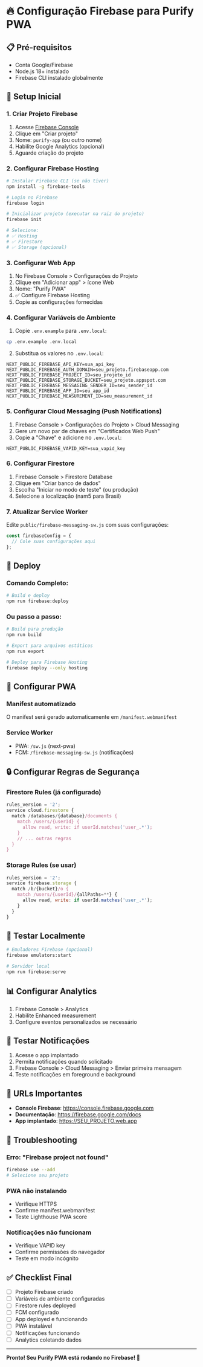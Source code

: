 # 🔥 Configuração Firebase para Purify PWA

## 📋 Pré-requisitos

- Conta Google/Firebase
- Node.js 18+ instalado
- Firebase CLI instalado globalmente

## 🚀 Setup Inicial

### 1. Criar Projeto Firebase

1. Acesse [Firebase Console](https://console.firebase.google.com)
2. Clique em "Criar projeto"
3. Nome: `purify-app` (ou outro nome)
4. Habilite Google Analytics (opcional)
5. Aguarde criação do projeto

### 2. Configurar Firebase Hosting

```bash
# Instalar Firebase CLI (se não tiver)
npm install -g firebase-tools

# Login no Firebase
firebase login

# Inicializar projeto (executar na raiz do projeto)
firebase init

# Selecione:
# ✅ Hosting
# ✅ Firestore
# ✅ Storage (opcional)
```

### 3. Configurar Web App

1. No Firebase Console > Configurações do Projeto
2. Clique em "Adicionar app" > ícone Web
3. Nome: "Purify PWA"
4. ✅ Configure Firebase Hosting
5. Copie as configurações fornecidas

### 4. Configurar Variáveis de Ambiente

1. Copie `.env.example` para `.env.local`:
```bash
cp .env.example .env.local
```

2. Substitua os valores no `.env.local`:
```env
NEXT_PUBLIC_FIREBASE_API_KEY=sua_api_key
NEXT_PUBLIC_FIREBASE_AUTH_DOMAIN=seu_projeto.firebaseapp.com
NEXT_PUBLIC_FIREBASE_PROJECT_ID=seu_projeto_id
NEXT_PUBLIC_FIREBASE_STORAGE_BUCKET=seu_projeto.appspot.com
NEXT_PUBLIC_FIREBASE_MESSAGING_SENDER_ID=seu_sender_id
NEXT_PUBLIC_FIREBASE_APP_ID=seu_app_id
NEXT_PUBLIC_FIREBASE_MEASUREMENT_ID=seu_measurement_id
```

### 5. Configurar Cloud Messaging (Push Notifications)

1. Firebase Console > Configurações do Projeto > Cloud Messaging
2. Gere um novo par de chaves em "Certificados Web Push"
3. Copie a "Chave" e adicione no `.env.local`:
```env
NEXT_PUBLIC_FIREBASE_VAPID_KEY=sua_vapid_key
```

### 6. Configurar Firestore

1. Firebase Console > Firestore Database
2. Clique em "Criar banco de dados"
3. Escolha "Iniciar no modo de teste" (ou produção)
4. Selecione a localização (nam5 para Brasil)

### 7. Atualizar Service Worker

Edite `public/firebase-messaging-sw.js` com suas configurações:
```javascript
const firebaseConfig = {
  // Cole suas configurações aqui
};
```

## 🚀 Deploy

### Comando Completo:
```bash
# Build e deploy
npm run firebase:deploy
```

### Ou passo a passo:
```bash
# Build para produção
npm run build

# Export para arquivos estáticos
npm run export

# Deploy para Firebase Hosting
firebase deploy --only hosting
```

## 📱 Configurar PWA

### Manifest automatizado
O manifest será gerado automaticamente em `/manifest.webmanifest`

### Service Worker
- PWA: `/sw.js` (next-pwa)
- FCM: `/firebase-messaging-sw.js` (notificações)

## 🔒 Configurar Regras de Segurança

### Firestore Rules (já configurado)
```javascript
rules_version = '2';
service cloud.firestore {
  match /databases/{database}/documents {
    match /users/{userId} {
      allow read, write: if userId.matches('user_.*');
    }
    // ... outras regras
  }
}
```

### Storage Rules (se usar)
```javascript
rules_version = '2';
service firebase.storage {
  match /b/{bucket}/o {
    match /users/{userId}/{allPaths=**} {
      allow read, write: if userId.matches('user_.*');
    }
  }
}
```

## 🧪 Testar Localmente

```bash
# Emuladores Firebase (opcional)
firebase emulators:start

# Servidor local
npm run firebase:serve
```

## 📊 Configurar Analytics

1. Firebase Console > Analytics
2. Habilite Enhanced measurement
3. Configure eventos personalizados se necessário

## 🔔 Testar Notificações

1. Acesse o app implantado
2. Permita notificações quando solicitado
3. Firebase Console > Cloud Messaging > Enviar primeira mensagem
4. Teste notificações em foreground e background

## 🎯 URLs Importantes

- **Console Firebase**: https://console.firebase.google.com
- **Documentação**: https://firebase.google.com/docs
- **App implantado**: https://SEU_PROJETO.web.app

## 🚨 Troubleshooting

### Erro: "Firebase project not found"
```bash
firebase use --add
# Selecione seu projeto
```

### PWA não instalando
- Verifique HTTPS
- Confirme manifest.webmanifest
- Teste Lighthouse PWA score

### Notificações não funcionam
- Verifique VAPID key
- Confirme permissões do navegador
- Teste em modo incógnito

## ✅ Checklist Final

- [ ] Projeto Firebase criado
- [ ] Variáveis de ambiente configuradas
- [ ] Firestore rules deployed
- [ ] FCM configurado
- [ ] App deployed e funcionando
- [ ] PWA instalável
- [ ] Notificações funcionando
- [ ] Analytics coletando dados

---

**Pronto! Seu Purify PWA está rodando no Firebase! 🎉** 